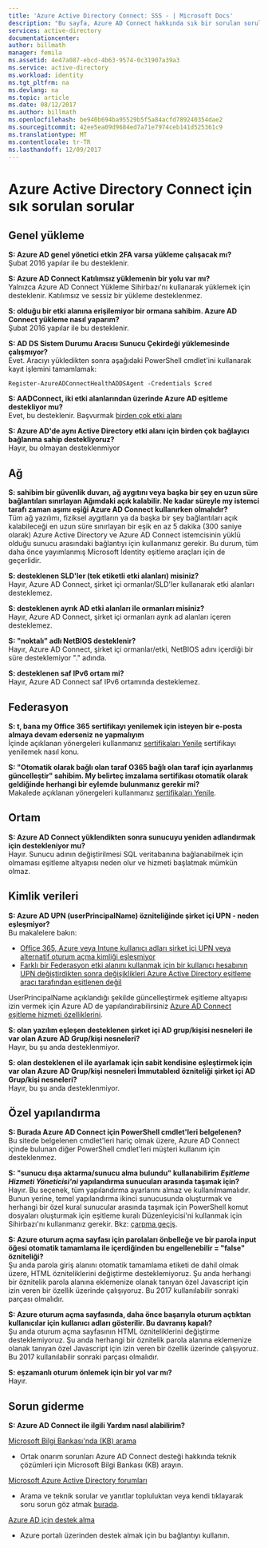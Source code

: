 ```yaml
---
title: 'Azure Active Directory Connect: SSS - | Microsoft Docs'
description: "Bu sayfa, Azure AD Connect hakkında sık bir sorulan sorular."
services: active-directory
documentationcenter: 
author: billmath
manager: femila
ms.assetid: 4e47a087-ebcd-4b63-9574-0c31907a39a3
ms.service: active-directory
ms.workload: identity
ms.tgt_pltfrm: na
ms.devlang: na
ms.topic: article
ms.date: 08/12/2017
ms.author: billmath
ms.openlocfilehash: be940b694ba95529b5f5a84acfd789240354dae2
ms.sourcegitcommit: 42ee5ea09d9684ed7a71e7974ceb141d525361c9
ms.translationtype: MT
ms.contentlocale: tr-TR
ms.lasthandoff: 12/09/2017
---
```

# <a name="frequently-asked-questions-for-azure-active-directory-connect"></a>Azure Active Directory Connect için sık sorulan sorular

## <a name="general-installation"></a>Genel yükleme
**S: Azure AD genel yönetici etkin 2FA varsa yükleme çalışacak mı?**  
Şubat 2016 yapılar ile bu desteklenir.

**S: Azure AD Connect Katılımsız yüklemenin bir yolu var mı?**  
Yalnızca Azure AD Connect Yükleme Sihirbazı'nı kullanarak yüklemek için desteklenir. Katılımsız ve sessiz bir yükleme desteklenmez.

**S: olduğu bir etki alanına erişilemiyor bir ormana sahibim. Azure AD Connect yükleme nasıl yaparım?**  
Şubat 2016 yapılar ile bu desteklenir.

**S: AD DS Sistem Durumu Aracısı Sunucu Çekirdeği yüklemesinde çalışmıyor?**  
Evet. Aracıyı yükledikten sonra aşağıdaki PowerShell cmdlet'ini kullanarak kayıt işlemini tamamlamak: 

`Register-AzureADConnectHealthADDSAgent -Credentials $cred`

**S: AADConnect, iki etki alanlarından üzerinde Azure AD eşitleme destekliyor mu?**</br>
Evet, bu desteklenir. Başvurmak [birden çok etki alanı](active-directory-aadconnect-multiple-domains.md)
 
**S: Azure AD'de aynı Active Directory etki alanı için birden çok bağlayıcı bağlanma sahip destekliyoruz?**</br> Hayır, bu olmayan desteklenmiyor 

## <a name="network"></a>Ağ
**S: sahibim bir güvenlik duvarı, ağ aygıtını veya başka bir şey en uzun süre bağlantıları sınırlayan Ağımdaki açık kalabilir. Ne kadar süreyle my istemci tarafı zaman aşımı eşiği Azure AD Connect kullanırken olmalıdır?**  
Tüm ağ yazılımı, fiziksel aygıtların ya da başka bir şey bağlantıları açık kalabileceği en uzun süre sınırlayan bir eşik en az 5 dakika (300 saniye olarak) Azure Active Directory ve Azure AD Connect istemcisinin yüklü olduğu sunucu arasındaki bağlantıyı için kullanmanız gerekir. Bu durum, tüm daha önce yayımlanmış Microsoft Identity eşitleme araçları için de geçerlidir.

**S: desteklenen SLD'ler (tek etiketli etki alanları) misiniz?**  
Hayır, Azure AD Connect, şirket içi ormanlar/SLD'ler kullanarak etki alanları desteklemez.

**S: desteklenen ayrık AD etki alanları ile ormanları misiniz?**  
Hayır, Azure AD Connect, şirket içi ormanları ayrık ad alanları içeren desteklemez.

**S: "noktalı" adlı NetBIOS desteklenir?**  
Hayır, Azure AD Connect, şirket içi ormanlar/etki, NetBIOS adını içerdiği bir süre desteklemiyor "." adında.

**S: desteklenen saf IPv6 ortam mi?**  
Hayır, Azure AD Connect saf IPv6 ortamında desteklemez.

## <a name="federation"></a>Federasyon
**S: t, bana my Office 365 sertifikayı yenilemek için isteyen bir e-posta almaya devam ederseniz ne yapmalıyım**  
İçinde açıklanan yönergeleri kullanmanız [sertifikaları Yenile](active-directory-aadconnect-o365-certs.md) sertifikayı yenilemek nasıl konu.

**S: "Otomatik olarak bağlı olan taraf O365 bağlı olan taraf için ayarlanmış güncelleştir" sahibim. My belirteç imzalama sertifikası otomatik olarak geldiğinde herhangi bir eylemde bulunmanız gerekir mi?**  
Makalede açıklanan yönergeleri kullanmanız [sertifikaları Yenile](active-directory-aadconnect-o365-certs.md).

## <a name="environment"></a>Ortam
**S: Azure AD Connect yüklendikten sonra sunucuyu yeniden adlandırmak için destekleniyor mu?**  
Hayır. Sunucu adının değiştirilmesi SQL veritabanına bağlanabilmek için olmaması eşitleme altyapısı neden olur ve hizmeti başlatmak mümkün olmaz.

## <a name="identity-data"></a>Kimlik verileri
**S: Azure AD UPN (userPrincipalName) özniteliğinde şirket içi UPN - neden eşleşmiyor?**  
Bu makalelere bakın:

* [Office 365, Azure veya Intune kullanıcı adları şirket içi UPN veya alternatif oturum açma kimliği eşleşmiyor](https://support.microsoft.com/en-us/kb/2523192)
* [Farklı bir Federasyon etki alanını kullanmak için bir kullanıcı hesabının UPN değiştirdikten sonra değişiklikleri Azure Active Directory eşitleme aracı tarafından eşitlenen değil](https://support.microsoft.com/en-us/kb/2669550)

UserPrincipalName açıklandığı şekilde güncelleştirmek eşitleme altyapısı izin vermek için Azure AD de yapılandırabilirsiniz [Azure AD Connect eşitleme hizmeti özelliklerini](active-directory-aadconnectsyncservice-features.md).

**S: olan yazılım eşleşen desteklenen şirket içi AD grup/kişisi nesneleri ile var olan Azure AD Grup/kişi nesneleri?**  
Hayır, bu şu anda desteklenmiyor.

**S: olan desteklenen el ile ayarlamak için sabit kendisine eşleştirmek için var olan Azure AD Grup/kişi nesneleri İmmutableıd özniteliği şirket içi AD Grup/kişi nesneleri?**  
Hayır, bu şu anda desteklenmiyor.

## <a name="custom-configuration"></a>Özel yapılandırma
**S: Burada Azure AD Connect için PowerShell cmdlet'leri belgelenen?**  
Bu sitede belgelenen cmdlet'leri hariç olmak üzere, Azure AD Connect içinde bulunan diğer PowerShell cmdlet'leri müşteri kullanım için desteklenmez.

**S: "sunucu dışa aktarma/sunucu alma bulundu" kullanabilirim *Eşitleme Hizmeti Yöneticisi'ni* yapılandırma sunucuları arasında taşımak için?**  
Hayır. Bu seçenek, tüm yapılandırma ayarlarını almaz ve kullanılmamalıdır. Bunun yerine, temel yapılandırma ikinci sunucusunda oluşturmak ve herhangi bir özel kural sunucular arasında taşımak için PowerShell komut dosyaları oluşturmak için eşitleme kuralı Düzenleyicisi'ni kullanmak için Sihirbazı'nı kullanmanız gerekir. Bkz: [çarpma geçiş](active-directory-aadconnect-upgrade-previous-version.md#swing-migration).

**S: Azure oturum açma sayfası için parolaları önbelleğe ve bir parola input öğesi otomatik tamamlama ile içerdiğinden bu engellenebilir = "false" özniteliği?**</br>
Şu anda parola giriş alanını otomatik tamamlama etiketi de dahil olmak üzere, HTML özniteliklerini değiştirme desteklemiyoruz. Şu anda herhangi bir öznitelik parola alanına eklemenize olanak tanıyan özel Javascript için izin veren bir özellik üzerinde çalışıyoruz. Bu 2017 kullanılabilir sonraki parçası olmalıdır.

**S: Azure oturum açma sayfasında, daha önce başarıyla oturum açtıktan kullanıcılar için kullanıcı adları gösterilir.  Bu davranış kapalı?**</br>
Şu anda oturum açma sayfasının HTML özniteliklerini değiştirme desteklemiyoruz. Şu anda herhangi bir öznitelik parola alanına eklemenize olanak tanıyan özel Javascript için izin veren bir özellik üzerinde çalışıyoruz. Bu 2017 kullanılabilir sonraki parçası olmalıdır.

**S: eşzamanlı oturum önlemek için bir yol var mı?**</br>
Hayır.

## <a name="troubleshooting"></a>Sorun giderme
**S: Azure AD Connect ile ilgili Yardım nasıl alabilirim?**

[Microsoft Bilgi Bankası'nda (KB) arama](https://www.microsoft.com/en-us/Search/result.aspx?q=azure%20active%20directory%20connect&form=mssupport)

* Ortak onarım sorunları Azure AD Connect desteği hakkında teknik çözümleri için Microsoft Bilgi Bankası (KB) arayın.

[Microsoft Azure Active Directory forumları](https://social.msdn.microsoft.com/Forums/azure/en-US/home?forum=WindowsAzureAD)

* Arama ve teknik sorular ve yanıtlar topluluktan veya kendi tıklayarak soru sorun göz atmak [burada](https://social.msdn.microsoft.com/Forums/azure/en-US/newthread?category=windowsazureplatform&forum=WindowsAzureAD&prof=required).

[Azure AD için destek alma](https://docs.microsoft.com/azure/active-directory/active-directory-troubleshooting-support-howto)

* Azure portalı üzerinden destek almak için bu bağlantıyı kullanın.

